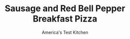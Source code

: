 ---
layout: ../../layouts/MarkdownPostLayout.astro
title: Sausage and Red Bell Pepper Breakfast Pizza
author: America's Test Kitchen
pubDate: 2023-03-15
description: "Eggs and sausage on a cheese pizza? Sounds like an excellent breakfast to us. If only we could get the crust to crisp and the eggs to cooperate."
image_url: https://res.cloudinary.com/hksqkdlah/image/upload/ar_1:1,c_fill,dpr_2.0,f_auto,fl_lossy.progressive.strip_profile,g_faces:auto,q_auto:low,w_344/23745_sfs-breakfast-pizza-sausage-and-pepper-3
tags: ["Main Courses","Eggs","Pizza"]
calories: 3931
protein: 33
carbohydrates: 43
fats: 
fiber: 3
ingredients: ["3 tablespoons, extra-virgin olive oil, plus extra for drizzling","6 ounces, bulk breakfast sausage","1 , red bell pepper, stemmed, seeded, and chopped","1 , onion, chopped",", Salt and pepper","8 ounces, extra-sharp cheddar cheese, shredded (2 cups)","1 ounce, Parmesan cheese, grated (1/2 cup)","4 ounces (1/2 cup) small-curd, cottage cheese","1/4 teaspoon, dried oregano","Pinch, cayenne pepper","1 pound store-bought, pizza dough, room temperature","6 , large eggs","2 , scallions, sliced thin","2 tablespoons, minced fresh chives"]
serves: 6
time: "1¼ hours"
instructions: ["Adjust oven rack to lowest position and heat oven to 500 degrees. Grease rimmed baking sheet with 1 tablespoon oil.","Combine sausage, bell pepper, onion, and 1/4 teaspoon salt in 12-inch skillet. Cook over medium heat, breaking up sausage with spoon, until sausage begins to brown and bell pepper and onion are translucent, about 6 minutes. Transfer to paper towel–lined plate. Let mixture cool completely.","Combine cheddar and Parmesan in bowl; set aside. Combine cottage cheese, oregano, 1/4 teaspoon pepper, cayenne, and 1 tablespoon oil in separate bowl; set aside.","Press and roll dough into 15 by 11-inch rectangle on lightly floured counter, pulling on corners to help make distinct rectangle. Transfer dough to prepared sheet and press to edges of sheet. Brush edges of dough with remaining 1 tablespoon oil. Bake dough until top appears dry and bottom is just beginning to brown, about 5 minutes.","Remove crust from oven and, using spatula, press down on any air bubbles. Spread cottage cheese mixture evenly over top, leaving 1-inch border around edges. Sprinkle sausage mixture evenly over cottage cheese mixture.","Sprinkle cheddar mixture evenly over pizza, leaving 1/2-inch border. Create 2 rows of 3 evenly spaced small wells in cheese, each about 3 inches in diameter (6 wells total). Crack 1 egg into each well, then season each with salt and pepper.","Return pizza to oven and bake until crust is light golden around edges and eggs are just set, 9 to 10 minutes for slightly runny yolks or 11 to 12 minutes for soft-cooked yolks, rotating sheet halfway through baking.","Transfer pizza to wire rack and let cool for 5 minutes. Transfer pizza to cutting board. Sprinkle with scallions and chives and drizzle with extra oil. Slice and serve."]
nutrition: ["392 mg Potassium","522 mg Phosphorus","519 mg Calcium","3 mg Iron","54 mg Magnesium","1228 mg Sodium","3 mg Zinc","38 g Fat","5 mg Niacin (B3)","14 g Monounsaturated","4 g Polyunsaturated","27 mg Vitamin C","1 µg Vitamin D","255 mg Cholesterol","14 g Saturated","3 g Fiber","121 µg Folic acid","75 µg Folate (food)","3 g Sugars","16 µg Vitamin K","153 g Water","43 g Carbs","282 µg Folate equivalent (total)","33 g Protein","2 mg Vitamin E","1 µg Vitamin B12","254 µg Vitamin A","655 kcal Energy","3931 calories"]
notes: "Small-curd cottage cheese is sometimes labeled “country-style.” Room-temperature dough is much easier to shape than cold, so pull the dough from the fridge about 1 hour before you start cooking."
---